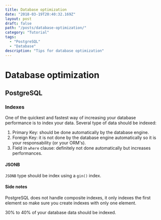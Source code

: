 ```yaml
---
title: Database optimization
date: "2018-03-19T20:40:32.169Z"
layout: post
draft: false
path: "/posts/database-optimization/"
category: "Tutorial"
tags:
  - "PostgreSQL"
  - "Database"
description: "Tips for database optimization"
---
```


# Database optimization

## PostgreSQL

### Indexes

One of the quickest and fastest way of increasing your database performance is to index your data. Several type of data should be indexed:

1) Primary Key: should be done automatically by the database engine.
2) Foreign Key: it is not done by the database engine automatically so it is your responsability (or your ORM's).
3) Field in `where` clause: definitely not done automatically but increases performances.

#### JSONB

`JSONB` type should be index using a `gin()` index.

#### Side notes

PostgreSQL does not handle composite indexes, it only indexes the first element so make sure you create indexes with only one element.

30% to 40% of your database data should be indexed.
